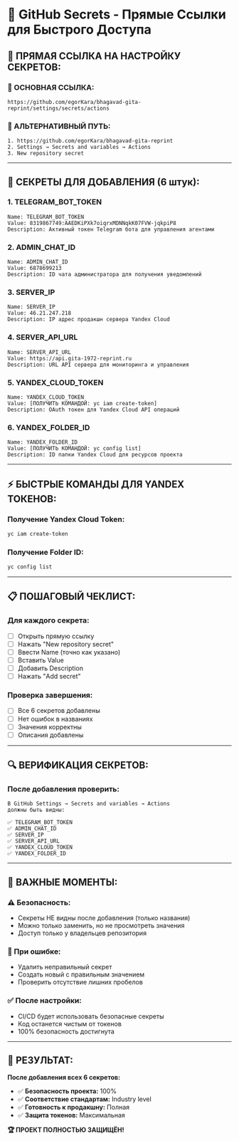 # 🔗 GitHub Secrets - Прямые Ссылки для Быстрого Доступа

## 🎯 **ПРЯМАЯ ССЫЛКА НА НАСТРОЙКУ СЕКРЕТОВ:**

### **📱 ОСНОВНАЯ ССЫЛКА:**
```
https://github.com/egorKara/bhagavad-gita-reprint/settings/secrets/actions
```

### **🔧 АЛЬТЕРНАТИВНЫЙ ПУТЬ:**
```
1. https://github.com/egorKara/bhagavad-gita-reprint
2. Settings → Secrets and variables → Actions
3. New repository secret
```

---

## 🔐 **СЕКРЕТЫ ДЛЯ ДОБАВЛЕНИЯ (6 штук):**

### **1. TELEGRAM_BOT_TOKEN**
```
Name: TELEGRAM_BOT_TOKEN
Value: 8319867749:AAEDKiPXk7oiqrxMDNNqkK07FVW-jqkpiP8
Description: Активный токен Telegram бота для управления агентами
```

### **2. ADMIN_CHAT_ID**
```
Name: ADMIN_CHAT_ID
Value: 6878699213
Description: ID чата администратора для получения уведомлений
```

### **3. SERVER_IP**
```
Name: SERVER_IP
Value: 46.21.247.218
Description: IP адрес продакшн сервера Yandex Cloud
```

### **4. SERVER_API_URL**
```
Name: SERVER_API_URL
Value: https://api.gita-1972-reprint.ru
Description: URL API сервера для мониторинга и управления
```

### **5. YANDEX_CLOUD_TOKEN**
```
Name: YANDEX_CLOUD_TOKEN
Value: [ПОЛУЧИТЬ КОМАНДОЙ: yc iam create-token]
Description: OAuth токен для Yandex Cloud API операций
```

### **6. YANDEX_FOLDER_ID**
```
Name: YANDEX_FOLDER_ID
Value: [ПОЛУЧИТЬ КОМАНДОЙ: yc config list]
Description: ID папки Yandex Cloud для ресурсов проекта
```

---

## ⚡ **БЫСТРЫЕ КОМАНДЫ ДЛЯ YANDEX ТОКЕНОВ:**

### **Получение Yandex Cloud Token:**
```bash
yc iam create-token
```

### **Получение Folder ID:**
```bash
yc config list
```

---

## 📋 **ПОШАГОВЫЙ ЧЕКЛИСТ:**

### **Для каждого секрета:**
- [ ] Открыть прямую ссылку
- [ ] Нажать "New repository secret"
- [ ] Ввести Name (точно как указано)
- [ ] Вставить Value
- [ ] Добавить Description
- [ ] Нажать "Add secret"

### **Проверка завершения:**
- [ ] Все 6 секретов добавлены
- [ ] Нет ошибок в названиях
- [ ] Значения корректны
- [ ] Описания добавлены

---

## 🔍 **ВЕРИФИКАЦИЯ СЕКРЕТОВ:**

### **После добавления проверить:**
```
В GitHub Settings → Secrets and variables → Actions
должны быть видны:

✅ TELEGRAM_BOT_TOKEN
✅ ADMIN_CHAT_ID
✅ SERVER_IP
✅ SERVER_API_URL
✅ YANDEX_CLOUD_TOKEN
✅ YANDEX_FOLDER_ID
```

---

## 🚨 **ВАЖНЫЕ МОМЕНТЫ:**

### **⚠️ Безопасность:**
- Секреты НЕ видны после добавления (только названия)
- Можно только заменить, но не просмотреть значения
- Доступ только у владельцев репозитория

### **🔄 При ошибке:**
- Удалить неправильный секрет
- Создать новый с правильным значением
- Проверить отсутствие лишних пробелов

### **✅ После настройки:**
- CI/CD будет использовать безопасные секреты
- Код останется чистым от токенов
- 100% безопасность достигнута

---

## 🎯 **РЕЗУЛЬТАТ:**

**После добавления всех 6 секретов:**
- ✅ **Безопасность проекта:** 100%
- ✅ **Соответствие стандартам:** Industry level
- ✅ **Готовность к продакшну:** Полная
- ✅ **Защита токенов:** Максимальная

**🏆 ПРОЕКТ ПОЛНОСТЬЮ ЗАЩИЩЁН!**
